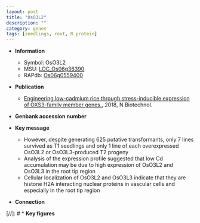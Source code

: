 ```yaml
---
layout: post
title: "OsO3L2"
description: ""
category: genes
tags: [seedlings, root, R protein]
---
```


* **Information**  
    + Symbol: OsO3L2  
    + MSU: [LOC_Os06g36390](http://rice.plantbiology.msu.edu/cgi-bin/ORF_infopage.cgi?orf=LOC_Os06g36390)  
    + RAPdb: [Os06g0559400](http://rapdb.dna.affrc.go.jp/viewer/gbrowse_details/irgsp1?name=Os06g0559400)  

* **Publication**  
    + [Engineering low-cadmium rice through stress-inducible expression of OXS3-family member genes.](http://www.ncbi.nlm.nih.gov/pubmed?term=Engineering+low-cadmium+rice+through+stress-inducible+expression+of+OXS3-family+member+genes.%5BTitle%5D), 2018, N Biotechnol.

* **Genbank accession number**  

* **Key message**  
    + However, despite generating 625 putative transformants, only 7 lines survived as T1 seedlings and only 1 line of each overexpressed OsO3L2 or OsO3L3-produced T2 progeny
    + Analysis of the expression profile suggested that low Cd accumulation may be due to high expression of OsO3L2 and OsO3L3 in the root tip region
    + Cellular localization of OsO3L2 and OsO3L3 indicate that they are histone H2A interacting nuclear proteins in vascular cells and especially in the root tip region

* **Connection**  

[//]: # * **Key figures**  


